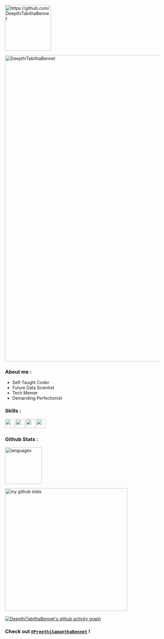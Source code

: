 <p align="left"> <img src="https://komarev.com/ghpvc/?username=DeepthiTabithaBennet&style=flat-square" alt="https://github.com/DeepthiTabithaBennet" width="150" /> </p>

<p align="left"> <a href="https://github.com/DeepthiTabithaBennet/github-profile-trophy"><img src="https://github-profile-trophy.vercel.app/?username=DeepthiTabithaBennet&theme=darkhub&no-bg=true&no-frame=true&title=Joined2020,Commit,Star" alt="DeepthiTabithaBennet" width="1000" /></a> </p>

### About me :
* Self-Taught Coder
* Future Data Scientist
* Tech Memer
* Demanding Perfectionist

### Skills :
<img src="https://img.shields.io/badge/-C-blue?style=for-the-badge&logo=c&logoColor=FFFFFF" height="30">   <img src="https://img.shields.io/badge/-C++-blue?style=for-the-badge&logo=c%2B%2B&logoColor=FFFFFF" height="30">   <img src="http://img.shields.io/badge/-Python-blue?style=for-the-badge&logo=python&logoColor=FFFFFF" height="30">   <img src="http://img.shields.io/badge/-WordPress-blue?style=for-the-badge&logo=wordpress&logoColor=FFFFFF" height="30"> 

### Github Stats :

<p> <img src="https://github-readme-stats.vercel.app/api/top-langs/?username=DeepthiTabithaBennet&layout=compact&theme=algolia&hide_border=true&langs_count=10" alt="languages" height="120"> </p>

<p> <img src="https://github-readme-stats.vercel.app/api?username=DeepthiTabithaBennet&show_icons=true&theme=algolia&include_all_commits=true&hide_border=true" alt="my github stats" width="400"/>&nbsp; </p>

[![DeepthiTabithaBennet's github activity graph](https://activity-graph.herokuapp.com/graph?username=DeepthiTabithaBennet&theme=react-dark&hide_title=true&hide_border=true&line=00AEFF&color=FFFFFF&point=2DDE98&bg_color=050F2C)](https://github.com/DeepthiTabithaBennet/github-readme-activity-graph)

### Check out [`@PreethiSamanthaBennet`](https://github.com/PreethiSamanthaBennet) !

<!--
**DeepthiTabithaBennet/DeepthiTabithaBennet** is a ✨ _special_ ✨ repository because its `README.md` (this file) appears on your GitHub profile.

Here are some ideas to get you started:

- 🔭 I’m currently working on ...
- 🌱 I’m currently learning ...
- 👯 I’m looking to collaborate on ...
- 🤔 I’m looking for help with ...
- 💬 Ask me about ...
- 📫 How to reach me: ...
- 😄 Pronouns: ...
- ⚡ Fun fact: ...
-->
